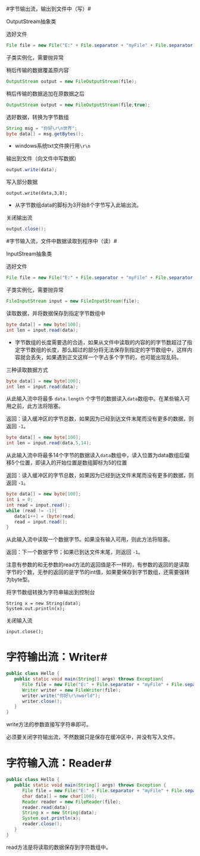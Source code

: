 #字节输出流，输出到文件中（写）#

OutputStream抽象类

选好文件

```java
File file = new File("E:" + File.separator + "myFile" + File.separator + "test" + File.separator + "123.txt");
```

子类实例化，需要抛异常

稍后传输的数据覆盖原内容

```java
OutputStream output = new FileOutputStream(file);
```

稍后传输的数据追加在原数据之后

```java
OutputStream output = new FileOutputStream(file,true);
```

选好数据，转换为字节数组

```java
String msg = "你好\r\n世界";
byte data[] = msg.getBytes();
```

- windows系统txt文件换行用`\r\n`

输出到文件（向文件中写数据）

```java
output.write(data);
```

写入部分数据

```
output.write(data,3,8);
```

- 从字节数组data的脚标为3开始8个字节写入此输出流。

关闭输出流

```java
output.close();
```

#字节输入流，文件中数据读取到程序中（读）#

InputStream抽象类

选好文件

```java
File file = new File("E:" + File.separator + "myFile" + File.separator + "test" + File.separator + "123.txt");
```

子类实例化，需要抛异常

```java
FileInputStream input = new FileInputStream(file);
```

读取数据，并将数据保存到指定字节数组中

```java
byte data[] = new byte[100];
int len = input.read(data);
```

- 字节数组的长度需要选的合适，如果从文件中读取的内容的的字节数超过了指定字节数组的长度，那么超过的部分将无法保存到指定的字节数组中，这样内容就会丢失，如果遇到正文这样一个字占多个字节的，也可能出现乱码。

三种读取数据方式

```java
byte data[] = new byte[100];
int len = input.read(data);
```

从此输入流中将最多  `data.length` 个字节的数据读入`data`数组中。在某些输入可用之前，此方法将阻塞。  

返回：读入缓冲区的字节总数，如果因为已经到达文件末尾而没有更多的数据，则返回  `-1`。  

```java
byte data[] = new byte[100];
int len = input.read(data,5,14);
```
从此输入流中将最多14个字节的数据读入`data`数组中，读入位置为data数组后偏移5个位置，即读入的开始位置是数组脚标为5的位置

返回：读入缓冲区的字节总数，如果因为已经到达文件末尾而没有更多的数据，则返回  `-1`。  

```java
byte data[] = new byte[100];
int i = 0;
int read = input.read();
while (read != -1){
   data[i++] = (byte)read;
   read = input.read();
}
```

从此输入流中读取一个数据字节。如果没有输入可用，则此方法将阻塞。  

返回：下一个数据字节；如果已到达文件末尾，则返回  `-1`。  

注意有参数的和无参数的read方法的返回值是不一样的，有参数的返回的是读取字节的个数，无参的返回的是字节的int值，如果要保存到字节数组，还需要强转为byte型。

将字节数组转换为字符串输出到控制台

```
String x = new String(data);
System.out.println(x);
```

关闭输入流

```
input.close();
```

# 字符输出流：Writer#

```java
public class Hello {
   public static void main(String[] args) throws Exception{
      File file = new File("E:" + File.separator + "myFile" + File.separator + "test" + File.separator + "123.txt");
      Writer writer = new FileWriter(file);
      writer.write("你好\r\nworld");
      writer.close();
   }
}
```

write方法的参数直接写字符串即可。

必须要关闭字符输出流，不然数据只是保存在缓冲区中，并没有写入文件。

# 字符输入流：Reader#

```java
public class Hello {
   public static void main(String[] args) throws Exception {
      File file = new File("E:" + File.separator + "myFile" + File.separator + "test" + File.separator + "123.txt");
      char data[] = new char[100];
      Reader reader = new FileReader(file);
      reader.read(data);
      String x = new String(data);
      System.out.println(x);
      reader.close();
   }
}
```

read方法是将读取的数据保存到字符数组中。